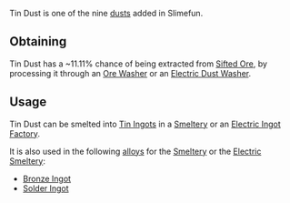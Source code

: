 Tin Dust is one of the nine [dusts](https://github.com/Slimefun/Slimefun4/wiki/Dusts) added in Slimefun.

## Obtaining

Tin Dust has a ~11.11% chance of being extracted from [Sifted Ore](https://github.com/Slimefun/Slimefun4/wiki/Sifted-Ore), by processing it through an [Ore Washer](https://github.com/Slimefun/Slimefun4/wiki/Ore-Washer) or an [Electric Dust Washer](https://github.com/Slimefun/Slimefun4/wiki/Electric-Dust-Washer).

## Usage

Tin Dust can be smelted into [Tin Ingots](https://github.com/Slimefun/Slimefun4/wiki/Tin-Ingot) in a [Smeltery](https://github.com/Slimefun/Slimefun4/wiki/Smeltery) or an [Electric Ingot Factory](https://github.com/Slimefun/Slimefun4/wiki/Electric-Ingot-Factory).

It is also used in the following [alloys](https://github.com/Slimefun/Slimefun4/wiki/Ingots#Alloys) for the [Smeltery](https://github.com/Slimefun/Slimefun4/wiki/Smeltery) or the [Electric Smeltery](https://github.com/Slimefun/Slimefun4/wiki/Electric-Smeltery):

* [Bronze Ingot](https://github.com/Slimefun/Slimefun4/wiki/Bronze-Ingot)
* [Solder Ingot](https://github.com/Slimefun/Slimefun4/wiki/Solder-Ingot)
